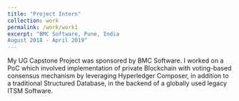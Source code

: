 ```yaml
---
title: "Project Intern"
collection: work
permalink: /work/work1
excerpt: "BMC Software, Pune, India  
August 2018 - April 2019"
---
```


My UG Capstone Project was sponsored by BMC Software. I worked on a PoC which involved implementation of private Blockchain with voting-based consensus mechanism by leveraging Hyperledger Composer, in addition to a traditional Structured Database, in the backend of a globally used legacy ITSM Software.

